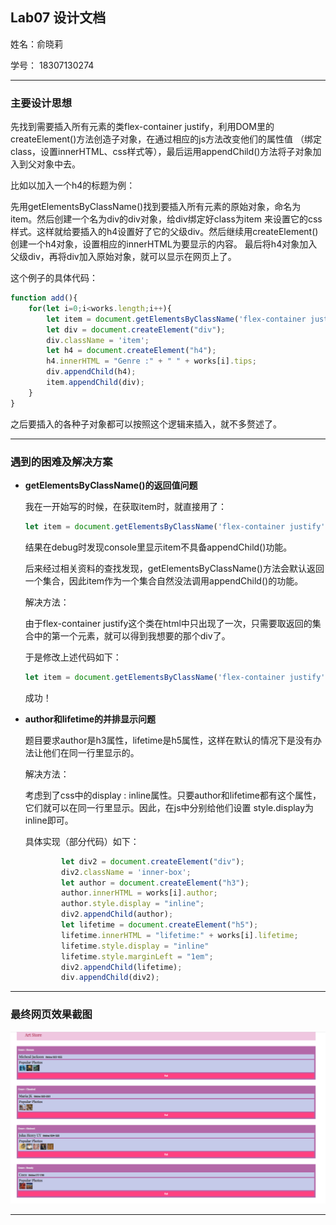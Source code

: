 ## Lab07 设计文档

姓名：俞晓莉    

学号： 18307130274

-------------------------------------------

### 主要设计思想

先找到需要插入所有元素的类flex-container justify，利用DOM里的createElement()方法创造子对象，在通过相应的js方法改变他们的属性值
（绑定class，设置innerHTML、css样式等），最后运用appendChild()方法将子对象加入到父对象中去。

比如以加入一个h4的标题为例：

先用getElementsByClassName()找到要插入所有元素的原始对象，命名为item。然后创建一个名为div的div对象，给div绑定好class为item
来设置它的css样式。这样就给要插入的h4设置好了它的父级div。然后继续用createElement()创建一个h4对象，设置相应的innerHTML为要显示的内容。
最后将h4对象加入父级div，再将div加入原始对象，就可以显示在网页上了。

这个例子的具体代码：

```js
function add(){
    for(let i=0;i<works.length;i++){
        let item = document.getElementsByClassName('flex-container justify')[0];
        let div = document.createElement("div");
        div.className = 'item';
        let h4 = document.createElement("h4");
        h4.innerHTML = "Genre :" + " " + works[i].tips;
        div.appendChild(h4);
        item.appendChild(div);
    }
}
```

之后要插入的各种子对象都可以按照这个逻辑来插入，就不多赘述了。

-----------------------------------------------

### 遇到的困难及解决方案

* **getElementsByClassName()的返回值问题**

  我在一开始写的时候，在获取item时，就直接用了：

  ```js
  let item = document.getElementsByClassName('flex-container justify');
  ```

  结果在debug时发现console里显示item不具备appendChild()功能。

  后来经过相关资料的查找发现，getElementsByClassName()方法会默认返回一个集合，因此item作为一个集合自然没法调用appendChild()的功能。

  解决方法：

  由于flex-container justify这个类在html中只出现了一次，只需要取返回的集合中的第一个元素，就可以得到我想要的那个div了。

  于是修改上述代码如下：

  ```js
  let item = document.getElementsByClassName('flex-container justify')[0];
  ```

  成功！

* **author和lifetime的并排显示问题**

  题目要求author是h3属性，lifetime是h5属性，这样在默认的情况下是没有办法让他们在同一行里显示的。

  解决方法：

  考虑到了css中的display : inline属性。只要author和lifetime都有这个属性，它们就可以在同一行里显示。因此，在js中分别给他们设置
  style.display为inline即可。

  具体实现（部分代码）如下：

  ```js
          let div2 = document.createElement("div");
          div2.className = 'inner-box';
          let author = document.createElement("h3");
          author.innerHTML = works[i].author;
          author.style.display = "inline";
          div2.appendChild(author);
          let lifetime = document.createElement("h5");
          lifetime.innerHTML = "lifetime:" + works[i].lifetime;
          lifetime.style.display = "inline"
          lifetime.style.marginLeft = "1em";
          div2.appendChild(lifetime);
          div.appendChild(div2);
  ```

----------------------------------------

### 最终网页效果截图

![最终效果](./最终效果.png)

----------------------------------------

